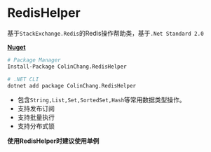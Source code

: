 # RedisHelper
基于`StackExchange.Redis`的Redis操作帮助类，基于`.Net Standard 2.0`

**[Nuget](https://www.nuget.org/packages/ColinChang.RedisHelper/)**
```sh
# Package Manager
Install-Package ColinChang.RedisHelper

# .NET CLI
dotnet add package ColinChang.RedisHelper
```

* 包含`String,List,Set,SortedSet,Hash`等常用数据类型操作。
* 支持发布订阅
* 支持批量执行
* 支持分布式锁

**使用RedisHelper时建议使用单例**
